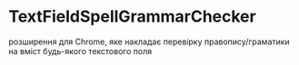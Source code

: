 # TextFieldSpellGrammarChecker
розширення для Chrome, яке накладає перевірку правопису/граматики на вміст будь-якого текстового поля

